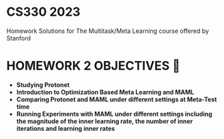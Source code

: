 # CS330 2023

Homework Solutions for The Multitask/Meta Learning course offered by Stanford
# HOMEWORK 2 OBJECTIVES 🎯
- __Studying Protonet__
- __Introduction to Optimization Based Meta Learning and MAML__
- __Comparing Protonet and MAML under different settings at Meta-Test time__
- __Running Experiments with MAML under different settings including the magnitude of the inner learning rate, the number of inner iterations and learning inner rates__
